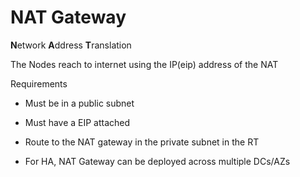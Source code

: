 # NAT Gateway
**N**etwork **A**ddress **T**ranslation

The Nodes reach to internet using the IP(eip) address of the NAT


Requirements
- Must be in a public subnet
- Must have a EIP attached
- Route to the NAT gateway in the private subnet in the RT

- For HA, NAT Gateway can be deployed across multiple DCs/AZs
